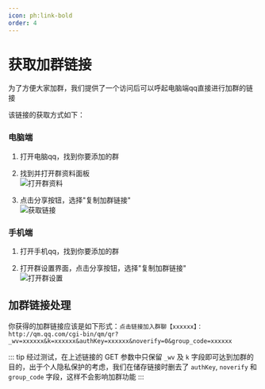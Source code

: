 ```yaml
---
icon: ph:link-bold
order: 4
---
```

# 获取加群链接

为了方便大家加群，我们提供了一个访问后可以呼起电脑端qq直接进行加群的链接

该链接的获取方式如下：

### 电脑端

1. 打开电脑qq，找到你要添加的群

2. 找到并打开群资料面板 <br> ![打开群资料](/assets/screenshot/group-url-pc-1.png)

3. 点击分享按钮，选择"复制加群链接" <br> ![获取链接](/assets/screenshot/group-url-pc-2.png)

### 手机端

1. 打开手机qq，找到你要添加的群

2. 打开群设置界面，点击分享按钮，选择"复制加群链接" <br> ![打开群设置](/assets/screenshot/group-url-mobile.png)

## 加群链接处理

你获得的加群链接应该是如下形式：`点击链接加入群聊【xxxxxx】：http://qm.qq.com/cgi-bin/qm/qr?_wv=xxxxxx&k=xxxxxx&authKey=xxxxxx&noverify=0&group_code=xxxxxx` 

::: tip
经过测试，在上述链接的 GET 参数中只保留 `_wv` 及 `k` 字段即可达到加群的目的，出于个人隐私保护的考虑，我们在储存链接时删去了 `authKey`, `noverify` 和 `group_code` 字段，这样不会影响加群功能
:::